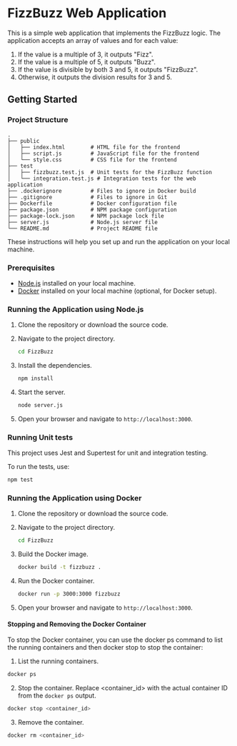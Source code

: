 # FizzBuzz Web Application

This is a simple web application that implements the FizzBuzz logic. The application accepts an array of values and for each value:

1. If the value is a multiple of 3, it outputs "Fizz".
2. If the value is a multiple of 5, it outputs "Buzz".
3. If the value is divisible by both 3 and 5, it outputs "FizzBuzz".
4. Otherwise, it outputs the division results for 3 and 5.

## Getting Started

### Project Structure

```
.
├── public
│   ├── index.html        # HTML file for the frontend
│   ├── script.js         # JavaScript file for the frontend
│   └── style.css         # CSS file for the frontend
├── test
│   ├── fizzbuzz.test.js  # Unit tests for the FizzBuzz function
│   └── integration.test.js # Integration tests for the web application
├── .dockerignore         # Files to ignore in Docker build
├── .gitignore            # Files to ignore in Git
├── Dockerfile            # Docker configuration file
├── package.json          # NPM package configuration
├── package-lock.json     # NPM package lock file
├── server.js             # Node.js server file
└── README.md             # Project README file
```


These instructions will help you set up and run the application on your local machine.

### Prerequisites

- [Node.js](https://nodejs.org/) installed on your local machine.
- [Docker](https://www.docker.com/get-started) installed on your local machine (optional, for Docker setup).

### Running the Application using Node.js

1. Clone the repository or download the source code.

2. Navigate to the project directory.

    ```sh
    cd FizzBuzz
    ```

3. Install the dependencies.

    ```sh
    npm install
    ```

4. Start the server.

    ```sh
    node server.js
    ```

5. Open your browser and navigate to `http://localhost:3000`.


### Running Unit tests

This project uses Jest and Supertest for unit and integration testing.

To run the tests, use:

```sh
npm test
```

### Running the Application using Docker

1. Clone the repository or download the source code.

2. Navigate to the project directory.

    ```sh
    cd FizzBuzz
    ```

3. Build the Docker image.

    ```sh
    docker build -t fizzbuzz .
    ```

4. Run the Docker container.

    ```sh
    docker run -p 3000:3000 fizzbuzz
    ```

5. Open your browser and navigate to `http://localhost:3000`.

#### Stopping and Removing the Docker Container

To stop the Docker container, you can use the docker ps command to list the running containers and then docker stop to stop the container:

1. List the running containers.

```sh
docker ps
```

2. Stop the container. Replace <container_id> with the actual container ID from the `docker ps` output.

```sh
docker stop <container_id>
```

3. Remove the container.

```sh
docker rm <container_id>
```
